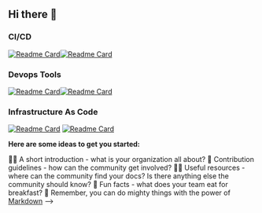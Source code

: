 ## Hi there 👋



### CI/CD

[![Readme Card](https://github-readme-stats.vercel.app/api/pin/?username=curtisdingdong&repo=Github-Actions&show_icons=true&theme=dracula&description_lines_count=3)](https://github.com/curtisdingdong/Github-Actions)[![Readme Card](https://github-readme-stats.vercel.app/api/pin/?username=curtisdingdong&repo=Argo-CD&theme=dracula&description_lines_count=3)](https://github.com/curtisdingdong/argo-cd)

### Devops Tools
[![Readme Card](https://github-readme-stats.vercel.app/api/pin/?username=curtisdingdong&repo=bash&show_icons=true&theme=dracula&description_lines_count=3)](https://github.com/curtisdingdong/bash)[![Readme Card](https://github-readme-stats.vercel.app/api/pin/?username=curtisdingdong&repo=git&theme=dracula&description_lines_count=3)](https://github.com/curtisdingdong/git)

### Infrastructure As Code
[![Readme Card](https://github-readme-stats.vercel.app/api/pin/?username=curtisdingdong&repo=Terraform&theme=dracula&description_lines_count=3)](https://github.com/curtisdingdong/terraform)
[![Readme Card](https://github-readme-stats.vercel.app/api/pin/?username=curtisdingdong&repo=Pulumi&theme=dracula&description_lines_count=3)](https://github.com/curtisdingdong/pulumi)


**Here are some ideas to get you started:**

🙋‍♀️ A short introduction - what is your organization all about?
🌈 Contribution guidelines - how can the community get involved?
👩‍💻 Useful resources - where can the community find your docs? Is there anything else the community should know?
🍿 Fun facts - what does your team eat for breakfast?
🧙 Remember, you can do mighty things with the power of [Markdown](https://docs.github.com/github/writing-on-github/getting-started-with-writing-and-formatting-on-github/basic-writing-and-formatting-syntax)
-->
